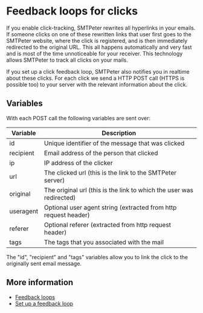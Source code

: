 # Feedback loops for clicks

If you enable click-tracking, SMTPeter rewrites all hyperlinks in your emails.
If someone clicks on one of these rewritten links that user first goes to
the SMTPeter website, where the click is registered, and is then immediately
redirected to the original URL. This all happens automatically and very fast  
and is most of the time unnoticeable for your receiver. This technology
allows SMTPeter to track all clicks on your mails.

If you set up a click feedback loop, SMTPeter also notifies you in realtime
about these clicks. For each click we send a HTTP POST call (HTTPS is possible 
too) to your server with the relevant information about the click.


## Variables

With each POST call the following variables are sent over:

| Variable  | Description                                                          |
|-----------|----------------------------------------------------------------------|
| id        | Unique identifier of the message that was clicked                    |
| recipient | Email address of the person that clicked                             |
| ip        | IP address of the clicker                                            |
| url       | The clicked url (this is the link to the SMTPeter server)            |
| original  | The original url (this is the link to which the user was redirected) |
| useragent | Optional user agent string (extracted from http request header)      |
| referer   | Optional referer (extracted from http request header)                |
| tags      | The tags that you associated with the mail                           |

The "id", "recipient" and "tags" variables allow you to link the click to the 
originally sent email message.

## More information

* [Feedback loops](./feedback-loops)
* [Set up a feedback loop](./feedback-setup)
